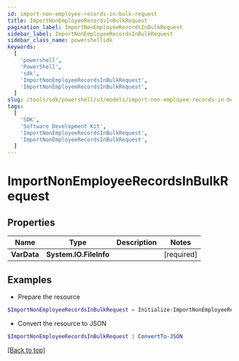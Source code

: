 ```yaml
---
id: import-non-employee-records-in-bulk-request
title: ImportNonEmployeeRecordsInBulkRequest
pagination_label: ImportNonEmployeeRecordsInBulkRequest
sidebar_label: ImportNonEmployeeRecordsInBulkRequest
sidebar_class_name: powershellsdk
keywords:
  [
    'powershell',
    'PowerShell',
    'sdk',
    'ImportNonEmployeeRecordsInBulkRequest',
    'ImportNonEmployeeRecordsInBulkRequest',
  ]
slug: /tools/sdk/powershell/v3/models/import-non-employee-records-in-bulk-request
tags:
  [
    'SDK',
    'Software Development Kit',
    'ImportNonEmployeeRecordsInBulkRequest',
    'ImportNonEmployeeRecordsInBulkRequest',
  ]
---
```


# ImportNonEmployeeRecordsInBulkRequest

## Properties

| Name        | Type                   | Description | Notes      |
| ----------- | ---------------------- | ----------- | ---------- |
| **VarData** | **System.IO.FileInfo** |             | [required] |

## Examples

- Prepare the resource

```powershell
$ImportNonEmployeeRecordsInBulkRequest = Initialize-ImportNonEmployeeRecordsInBulkRequest  -VarData null
```

- Convert the resource to JSON

```powershell
$ImportNonEmployeeRecordsInBulkRequest | ConvertTo-JSON
```

[[Back to top]](#)
